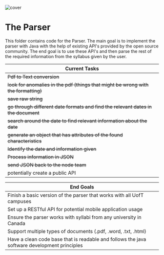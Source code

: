 ![cover](https://proctorexam.com/2015/wp-content/uploads/2016/01/back-end.jpg)

# The Parser
This folder contains code for the Parser. The main goal is to implement the parser with Java with the help of existing API's provided by the open source community. The end goal is to use these API's and then parse the rest of the required information from the syllabus given by the user.

| Current Tasks                                                                                                                   |
| ---------------------------------------------------------------------------------------- |
| ~~Pdf to Text conversion~~                                                                  |
| ~~look for anomalies in the pdf (things that might be wrong with the formatting)~~           |
| ~~save raw string~~                                                                          |
| ~~go through different date formats and find the relevant dates in the document~~            |
| ~~search around the date to find relevant information about the date~~                       |
| ~~generate an object that has attributes of the found characteristics~~                      |
| ~~Identify the date and information given~~                                                  |
| ~~Process information in JSON~~                                                              |
| ~~send JSON back to the node team~~                                                          |
| potentially create a public API                                                          |


| End Goals                                                                                                                       |
|---------------------------------------------------------------------------------------------------------------------------------|
| Finish a basic version of the parser that works with all UofT campuses                                                          |
| Set up a RESTful API for potential mobile application usage                                                                     |
| Ensure the parser works with syllabi from any university in Canada                                                              |  
| Support multiple types of documents (.pdf, .word, .txt, .html)                                                                  |
| Have a clean code base that is readable and follows the java software development principles|  





